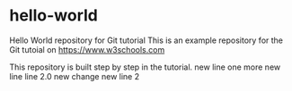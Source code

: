 # hello-world

Hello World repository for Git tutorial
This is an example repository for the Git tutoial on https://www.w3schools.com

This repository is built step by step in the tutorial.
new line
one more new line
line 2.0
new change
new line 2
